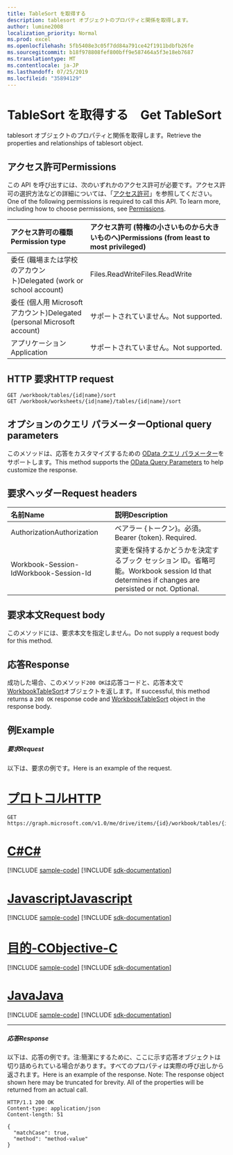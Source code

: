 ```yaml
---
title: TableSort を取得する　
description: tablesort オブジェクトのプロパティと関係を取得します。
author: lumine2008
localization_priority: Normal
ms.prod: excel
ms.openlocfilehash: 5fb5408e3c05f7dd84a791ce42f1911bdbfb26fe
ms.sourcegitcommit: b18f978808fef800bff9e587464a5f3e18eb7687
ms.translationtype: MT
ms.contentlocale: ja-JP
ms.lasthandoff: 07/25/2019
ms.locfileid: "35894129"
---
```

# <a name="get-tablesort"></a><span data-ttu-id="94344-103">TableSort を取得する　</span><span class="sxs-lookup"><span data-stu-id="94344-103">Get TableSort</span></span>

<span data-ttu-id="94344-104">tablesort オブジェクトのプロパティと関係を取得します。</span><span class="sxs-lookup"><span data-stu-id="94344-104">Retrieve the properties and relationships of tablesort object.</span></span>
## <a name="permissions"></a><span data-ttu-id="94344-105">アクセス許可</span><span class="sxs-lookup"><span data-stu-id="94344-105">Permissions</span></span>
<span data-ttu-id="94344-p101">この API を呼び出すには、次のいずれかのアクセス許可が必要です。アクセス許可の選択方法などの詳細については、「[アクセス許可](/graph/permissions-reference)」を参照してください。</span><span class="sxs-lookup"><span data-stu-id="94344-p101">One of the following permissions is required to call this API. To learn more, including how to choose permissions, see [Permissions](/graph/permissions-reference).</span></span>

|<span data-ttu-id="94344-108">アクセス許可の種類</span><span class="sxs-lookup"><span data-stu-id="94344-108">Permission type</span></span>      | <span data-ttu-id="94344-109">アクセス許可 (特権の小さいものから大きいものへ)</span><span class="sxs-lookup"><span data-stu-id="94344-109">Permissions (from least to most privileged)</span></span>              |
|:--------------------|:---------------------------------------------------------|
|<span data-ttu-id="94344-110">委任 (職場または学校のアカウント)</span><span class="sxs-lookup"><span data-stu-id="94344-110">Delegated (work or school account)</span></span> | <span data-ttu-id="94344-111">Files.ReadWrite</span><span class="sxs-lookup"><span data-stu-id="94344-111">Files.ReadWrite</span></span>    |
|<span data-ttu-id="94344-112">委任 (個人用 Microsoft アカウント)</span><span class="sxs-lookup"><span data-stu-id="94344-112">Delegated (personal Microsoft account)</span></span> | <span data-ttu-id="94344-113">サポートされていません。</span><span class="sxs-lookup"><span data-stu-id="94344-113">Not supported.</span></span>    |
|<span data-ttu-id="94344-114">アプリケーション</span><span class="sxs-lookup"><span data-stu-id="94344-114">Application</span></span> | <span data-ttu-id="94344-115">サポートされていません。</span><span class="sxs-lookup"><span data-stu-id="94344-115">Not supported.</span></span> |

## <a name="http-request"></a><span data-ttu-id="94344-116">HTTP 要求</span><span class="sxs-lookup"><span data-stu-id="94344-116">HTTP request</span></span>
<!-- { "blockType": "ignored" } -->
```http
GET /workbook/tables/{id|name}/sort
GET /workbook/worksheets/{id|name}/tables/{id|name}/sort
```
## <a name="optional-query-parameters"></a><span data-ttu-id="94344-117">オプションのクエリ パラメーター</span><span class="sxs-lookup"><span data-stu-id="94344-117">Optional query parameters</span></span>
<span data-ttu-id="94344-118">このメソッドは、応答をカスタマイズするための [OData クエリ パラメーター](https://developer.microsoft.com/graph/docs/concepts/query_parameters)をサポートします。</span><span class="sxs-lookup"><span data-stu-id="94344-118">This method supports the [OData Query Parameters](https://developer.microsoft.com/graph/docs/concepts/query_parameters) to help customize the response.</span></span>

## <a name="request-headers"></a><span data-ttu-id="94344-119">要求ヘッダー</span><span class="sxs-lookup"><span data-stu-id="94344-119">Request headers</span></span>
| <span data-ttu-id="94344-120">名前</span><span class="sxs-lookup"><span data-stu-id="94344-120">Name</span></span>      |<span data-ttu-id="94344-121">説明</span><span class="sxs-lookup"><span data-stu-id="94344-121">Description</span></span>|
|:----------|:----------|
| <span data-ttu-id="94344-122">Authorization</span><span class="sxs-lookup"><span data-stu-id="94344-122">Authorization</span></span>  | <span data-ttu-id="94344-p102">ベアラー {トークン}。必須。</span><span class="sxs-lookup"><span data-stu-id="94344-p102">Bearer {token}. Required.</span></span> |
| <span data-ttu-id="94344-125">Workbook-Session-Id</span><span class="sxs-lookup"><span data-stu-id="94344-125">Workbook-Session-Id</span></span>  | <span data-ttu-id="94344-p103">変更を保持するかどうかを決定するブック セッション ID。省略可能。</span><span class="sxs-lookup"><span data-stu-id="94344-p103">Workbook session Id that determines if changes are persisted or not. Optional.</span></span>|

## <a name="request-body"></a><span data-ttu-id="94344-128">要求本文</span><span class="sxs-lookup"><span data-stu-id="94344-128">Request body</span></span>
<span data-ttu-id="94344-129">このメソッドには、要求本文を指定しません。</span><span class="sxs-lookup"><span data-stu-id="94344-129">Do not supply a request body for this method.</span></span>

## <a name="response"></a><span data-ttu-id="94344-130">応答</span><span class="sxs-lookup"><span data-stu-id="94344-130">Response</span></span>

<span data-ttu-id="94344-131">成功した場合、このメソッド`200 OK`は応答コードと、応答本文で[WorkbookTableSort](../resources/tablesort.md)オブジェクトを返します。</span><span class="sxs-lookup"><span data-stu-id="94344-131">If successful, this method returns a `200 OK` response code and [WorkbookTableSort](../resources/tablesort.md) object in the response body.</span></span>
## <a name="example"></a><span data-ttu-id="94344-132">例</span><span class="sxs-lookup"><span data-stu-id="94344-132">Example</span></span>
##### <a name="request"></a><span data-ttu-id="94344-133">要求</span><span class="sxs-lookup"><span data-stu-id="94344-133">Request</span></span>
<span data-ttu-id="94344-134">以下は、要求の例です。</span><span class="sxs-lookup"><span data-stu-id="94344-134">Here is an example of the request.</span></span>

# <a name="httptabhttp"></a>[<span data-ttu-id="94344-135">プロトコル</span><span class="sxs-lookup"><span data-stu-id="94344-135">HTTP</span></span>](#tab/http)
<!-- {
  "blockType": "request",
  "name": "get_tablesort"
}-->
```http
GET https://graph.microsoft.com/v1.0/me/drive/items/{id}/workbook/tables/{id|name}/sort
```
# <a name="ctabcsharp"></a>[<span data-ttu-id="94344-136">C#</span><span class="sxs-lookup"><span data-stu-id="94344-136">C#</span></span>](#tab/csharp)
[!INCLUDE [sample-code](../includes/snippets/csharp/get-tablesort-csharp-snippets.md)]
[!INCLUDE [sdk-documentation](../includes/snippets/snippets-sdk-documentation-link.md)]

# <a name="javascripttabjavascript"></a>[<span data-ttu-id="94344-137">Javascript</span><span class="sxs-lookup"><span data-stu-id="94344-137">Javascript</span></span>](#tab/javascript)
[!INCLUDE [sample-code](../includes/snippets/javascript/get-tablesort-javascript-snippets.md)]
[!INCLUDE [sdk-documentation](../includes/snippets/snippets-sdk-documentation-link.md)]

# <a name="objective-ctabobjc"></a>[<span data-ttu-id="94344-138">目的-C</span><span class="sxs-lookup"><span data-stu-id="94344-138">Objective-C</span></span>](#tab/objc)
[!INCLUDE [sample-code](../includes/snippets/objc/get-tablesort-objc-snippets.md)]
[!INCLUDE [sdk-documentation](../includes/snippets/snippets-sdk-documentation-link.md)]

# <a name="javatabjava"></a>[<span data-ttu-id="94344-139">Java</span><span class="sxs-lookup"><span data-stu-id="94344-139">Java</span></span>](#tab/java)
[!INCLUDE [sample-code](../includes/snippets/java/get-tablesort-java-snippets.md)]
[!INCLUDE [sdk-documentation](../includes/snippets/snippets-sdk-documentation-link.md)]

---

##### <a name="response"></a><span data-ttu-id="94344-140">応答</span><span class="sxs-lookup"><span data-stu-id="94344-140">Response</span></span>
<span data-ttu-id="94344-p104">以下は、応答の例です。注:簡潔にするために、ここに示す応答オブジェクトは切り詰められている場合があります。すべてのプロパティは実際の呼び出しから返されます。</span><span class="sxs-lookup"><span data-stu-id="94344-p104">Here is an example of the response. Note: The response object shown here may be truncated for brevity. All of the properties will be returned from an actual call.</span></span>
<!-- {
  "blockType": "response",
  "truncated": true,
  "@odata.type": "microsoft.graph.workbookTableSort"
} -->
```http
HTTP/1.1 200 OK
Content-type: application/json
Content-length: 51

{
  "matchCase": true,
  "method": "method-value"
}
```

<!-- uuid: 8fcb5dbc-d5aa-4681-8e31-b001d5168d79
2015-10-25 14:57:30 UTC -->
<!-- {
  "type": "#page.annotation",
  "description": "Get TableSort",
  "keywords": "",
  "section": "documentation",
  "tocPath": "",
  "suppressions": [
  ]
}-->
